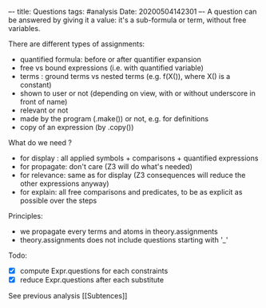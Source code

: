 –-
title: Questions
tags: #analysis
Date: 20200504142301
–-
A question can be answered by giving it a value: it's a sub-formula or term, without free variables.

There are different types of assignments:
* quantified formula: before or after quantifier expansion
* free vs bound expressions (i.e. with quantified variable)
* terms : ground terms vs nested terms (e.g. f(X()), where X() is a constant) 
* shown to user or not (depending on view, with or without underscore in front of name)
* relevant or not
* made by the program (.make()) or not, e.g. for definitions
* copy of an expression (by .copy())

What do we need ?
* for display : all applied symbols + comparisons + quantified expressions
* for propagate: don't care (Z3 will do what's needed)
* for relevance: same as for display (Z3 consequences will reduce the other expressions anyway)
* for explain: all free comparisons and predicates, to be as explicit as possible over the steps

Principles:
* we propagate every terms and atoms in theory.assignments
* theory.assignments does not include questions starting with '_'

Todo:
- [x] compute Expr.questions for each constraints
- [x] reduce Expr.questions after each substitute

See previous analysis [[Subtences]] 